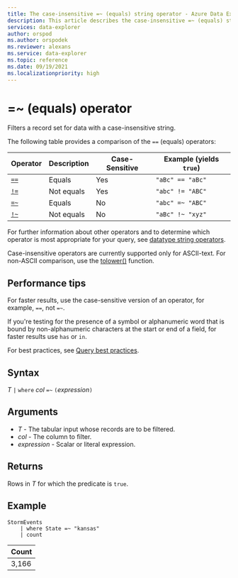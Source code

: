 ```yaml
---
title: The case-insensitive =~ (equals) string operator - Azure Data Explorer
description: This article describes the case-insensitive =~ (equals) string operator in Azure Data Explorer.
services: data-explorer
author: orspod
ms.author: orspodek
ms.reviewer: alexans
ms.service: data-explorer
ms.topic: reference
ms.date: 09/19/2021
ms.localizationpriority: high
---
```

# =~ (equals) operator

Filters a record set for data with a case-insensitive string.

The following table provides a comparison of the `==` (equals) operators:

|Operator   |Description   |Case-Sensitive  |Example (yields `true`)  |
|-----------|--------------|----------------|-------------------------|
|[`==`](equals-cs-operator.md)|Equals |Yes|`"aBc" == "aBc"`|
|[`!=`](not-equals-cs-operator.md)|Not equals |Yes |`"abc" != "ABC"`|
|[`=~`](equals-operator.md) |Equals |No |`"abc" =~ "ABC"`|
|[`!~`](not-equals-operator.md) |Not equals |No |`"aBc" !~ "xyz"`|

For further information about other operators and to determine which operator is most appropriate for your query, see [datatype string operators](datatypes-string-operators.md). 

Case-insensitive operators are currently supported only for ASCII-text. For non-ASCII comparison, use the [tolower()](tolowerfunction.md) function.

## Performance tips

For faster results, use the case-sensitive version of an operator, for example, `==`, not `=~`.

If you're testing for the presence of a symbol or alphanumeric word that is bound by non-alphanumeric characters at the start or end of a field, for faster results use `has` or `in`. 

For best practices, see [Query best practices](best-practices.md).

## Syntax 

*T* `|` `where` *col* `=~` `(`*expression*`)`

## Arguments

* *T* - The tabular input whose records are to be filtered.
* *col* - The column to filter.
* *expression* - Scalar or literal expression.

## Returns

Rows in *T* for which the predicate is `true`.

## Example  

<!-- csl: https://help.kusto.windows.net/Samples -->
```kusto
StormEvents
    | where State =~ "kansas"
    | count 
```

|Count|
|---|
|3,166|  